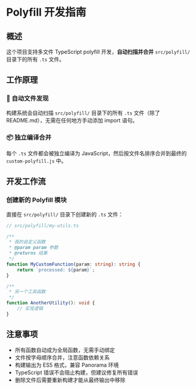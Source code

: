 # Polyfill 开发指南

## 概述

这个项目支持多文件 TypeScript polyfill 开发，**自动扫描并合并** `src/polyfill/` 目录下的所有 `.ts` 文件。

## 工作原理

### 🔄 自动文件发现
构建系统会自动扫描 `src/polyfill/` 目录下的所有 `.ts` 文件（除了 README.md），无需在任何地方手动添加 import 语句。

### 📦 独立编译合并
每个 `.ts` 文件都会被独立编译为 JavaScript，然后按文件名排序合并到最终的 `custom-polyfill.js` 中。

## 开发工作流

### 创建新的 Polyfill 模块

直接在 `src/polyfill/` 目录下创建新的 `.ts` 文件：

```typescript
// src/polyfill/my-utils.ts

/**
 * 我的自定义函数
 * @param param 参数
 * @returns 结果
 */
function MyCustomFunction(param: string): string {
    return `processed: ${param}`;
}

/**
 * 另一个工具函数
 */
function AnotherUtility(): void {
    // 实现逻辑
}
```

## 注意事项

- 所有函数自动成为全局函数，无需手动绑定
- 文件按字母顺序合并，注意函数依赖关系
- 构建输出为 ES5 格式，兼容 Panorama 环境
- TypeScript 错误不会阻止构建，但建议修复所有错误
- 删除文件后需要重新构建才能从最终输出中移除